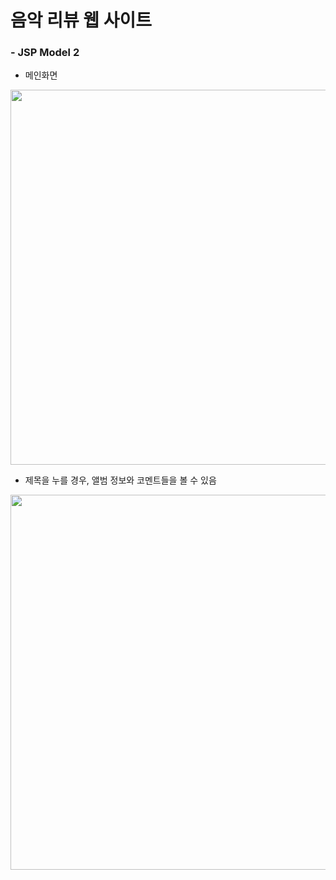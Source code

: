 # 음악 리뷰 웹 사이트
### - JSP Model 2 

- 메인화면
<img src="https://user-images.githubusercontent.com/60068586/115964468-9aa65400-a55f-11eb-8467-26c6e1537ca3.PNG" width="600">

- 제목을 누를 경우, 앨범 정보와 코멘트들을 볼 수 있음
<img src="https://user-images.githubusercontent.com/60068586/115964571-1d2f1380-a560-11eb-8298-ac9f9fc36cf6.PNG" width="600">

